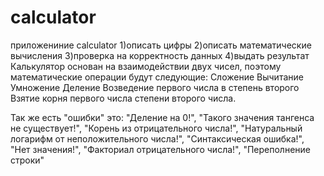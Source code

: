 # calculator
приложениние calculator 
1)описать цифры
2)описать математические вычисления
3)проверка на корректность данных 
4)выдать результат 
Калькулятор основан на взаимодействии двух чисел, 
поэтому математические операции будут следующие:
 Сложение
 Вычитание
 Умножение
 Деление
Возведение первого числа в степень второго
Взятие корня первого числа степени второго числа.

Так же есть "ошибки" это:
                           "Деление на 0!",
                           "Такого значения тангенса не существует!",
                           "Корень из отрицательного числа!",
                           "Натуральный логарифм от неположительного числа!",
                           "Синтаксическая ошибка!",
                           "Нет значения!",
                           "Факториал отрицательного числа!",
                           "Переполнение строки"
